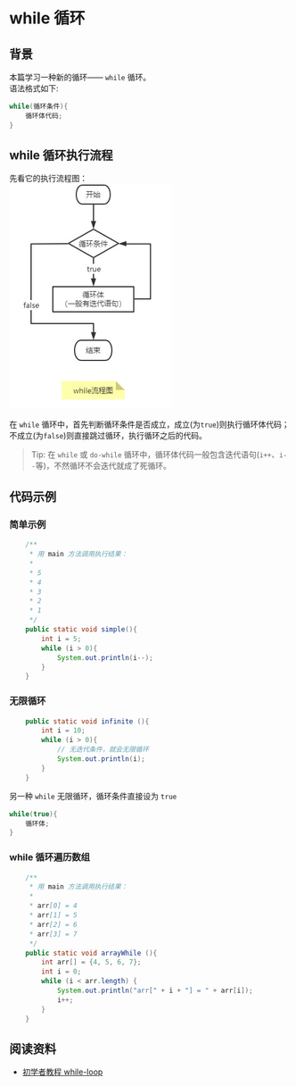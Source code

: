 # while 循环

## 背景
本篇学习一种新的循环—— `while` 循环。  
语法格式如下:  
```java
while(循环条件){
    循环体代码;
}
```

## while 循环执行流程
先看它的执行流程图：  
![while流程图](../../imgs/while流程图.jpg)

在 `while` 循环中，首先判断循环条件是否成立，成立(为`true`)则执行循环体代码；不成立(为`false`)则直接跳过循环，执行循环之后的代码。
> Tip: 在 `while` 或 `do-while` 循环中，循环体代码一般包含迭代语句(`i++`、`i--`等)，不然循环不会迭代就成了死循环。  

## 代码示例

### 简单示例
```java
    /**
     * 用 main 方法调用执行结果：
     *
     * 5
     * 4
     * 3
     * 2
     * 1
     */
    public static void simple(){
        int i = 5;
        while (i > 0){
            System.out.println(i--);
        }
    }
```

### 无限循环
```java
    public static void infinite (){
        int i = 10;
        while (i > 0){
            // 无迭代条件，就会无限循环
            System.out.println(i);
        }
    }
```

另一种 `while` 无限循环，循环条件直接设为 `true`
```java
while(true){
    循环体;
}
```

### while 循环遍历数组
```java
    /**
     * 用 main 方法调用执行结果：
     *
     * arr[0] = 4
     * arr[1] = 5
     * arr[2] = 6
     * arr[3] = 7
     */
    public static void arrayWhile (){
        int arr[] = {4, 5, 6, 7};
        int i = 0;
        while (i < arr.length) {
            System.out.println("arr[" + i + "] = " + arr[i]);
            i++;
        }
    }
```

## 阅读资料
* [初学者教程 while-loop](https://beginnersbook.com/2015/03/while-loop-in-java-with-examples/)